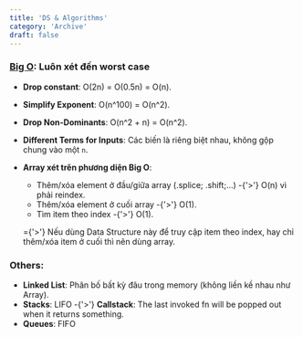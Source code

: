 ```yaml
---
title: 'DS & Algorithms'
category: 'Archive'
draft: false
---
```


### [Big O](https://www.bigocheatsheet.com/): Luôn xét đến worst case

- **Drop constant**: O(2n) = O(0.5n) = O(n).
- **Simplify Exponent**: O(n^100) = O(n^2).
- **Drop Non-Dominants**: O(n^2 + n) = O(n^2).
- **Different Terms for Inputs**: Các biến là riêng biệt nhau, không gộp chung vào một `n`.
- **Array xét trên phương diện Big O**:

  - Thêm/xóa element ở đầu/giữa array (.splice; .shift;…) -{'>'} O(n) vì phải reindex.
  - Thêm/xóa element ở cuối array -{'>'} O(1).
  - Tìm item theo index -{'>'} O(1).

  ={'>'} Nếu dùng Data Structure này để truy cập item theo index, hay chỉ thêm/xóa item ở cuối thì nên dùng array.

### Others:

- **Linked List**: Phân bố bất kỳ đâu trong memory (không liền kề nhau như Array).
- **Stacks**: LIFO -{'>'} **Callstack**: The last invoked fn will be popped out when it returns something.
- **Queues**: FIFO
